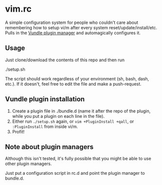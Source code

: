 vim.rc
======

A simple configuration system for people who couldn't care about remembering how to setup vi/m after every system reset/update/install/etc.
Pulls in the [Vundle plugin manager](https://github.com/gmarik/Vundle.vim "qmarik/Vundle.vim") and automagically configures it.

Usage
-----

Just clone/download the contents of this repo and then run

  ./setup.sh

The script should work regardless of your environment (sh, bash, dash, etc.).
If it doesn't, feel free to edit the file and make a push-request.

Vundle plugin installation
--------------------------

1. Create a plugin file in ./bundle.d (name it after the repo of the plugin, while you put a plugin on each line in the file).
2. Either run `./setup.sh` again, or `vim +PluginInstall +qall`, or `:PluginInstall` from inside vi/m.
3. Profit!

Note about plugin managers
-------------------------

Although this isn't tested, it's fully possible that you might be able to use other plugin managers.

Just put a configuration script in rc.d and point the plugin manager to bundle.d.
